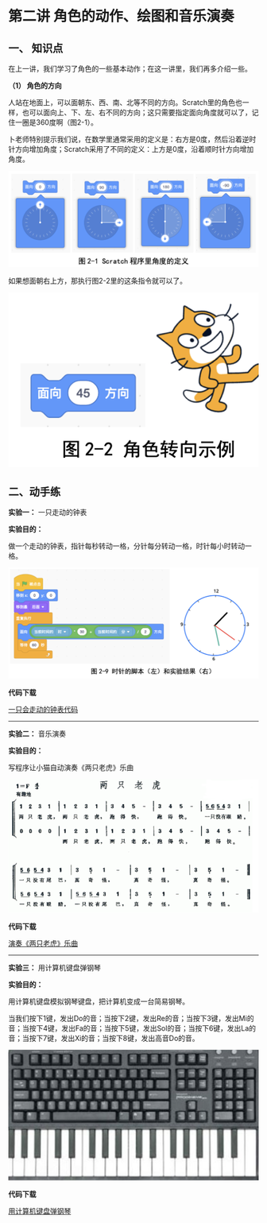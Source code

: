 
# 第二讲 角色的动作、绘图和音乐演奏

## 一、	知识点

在上一讲，我们学习了角色的一些基本动作；在这一讲里，我们再多介绍一些。

**（1）	角色的方向** 

人站在地面上，可以面朝东、西、南、北等不同的方向。Scratch里的角色也一样，也可以面向上、下、左、右不同的方向；这只需要指定面向角度就可以了，记住一圈是360度啊（图2-1）。

卜老师特别提示我们说，在数学里通常采用的定义是：右方是0度，然后沿着逆时针方向增加角度；Scratch采用了不同的定义：上方是0度，沿着顺时针方向增加角度。

![图2-1](Figures/Lec2-1.png)

如果想面朝右上方，那执行图2-2里的这条指令就可以了。


![图2-1](Figures/Lec2-2.png)


## 二、动手练

**实验一：** 一只走动的钟表

**实验目的：** 

做一个走动的钟表，指针每秒转动一格，分针每分转动一格，时针每小时转动一格。

![图2-1](Figures/Lec2-9.png)

**代码下载** 

[一只会走动的钟表代码](Code/第2讲-会走的钟表.sb3) 

--- 

**实验二：** 音乐演奏

**实验目的：** 

写程序让小猫自动演奏《两只老虎》乐曲

![图2-1](Figures/Lec2-2Tigers.png)

**代码下载** 

[演奏《两只老虎》乐曲](Code/第2讲-两只老虎.sb3) 



---
**实验三：** 用计算机键盘弹钢琴

**实验目的：** 

用计算机键盘模拟钢琴键盘，把计算机变成一台简易钢琴。

当我们按下1键，发出Do的音；当按下2键，发出Re的音；当按下3键，发出Mi的音；当按下4键，发出Fa的音；当按下5键，发出Sol的音；当按下6键，发出La的音；当按下7键，发出Xi的音；当按下8键，发出高音Do的音。

![图2-1](Figures/Lec2-Piano.png)

**代码下载** 

[用计算机键盘弹钢琴](Code/第2讲-钢琴.sb3) 





